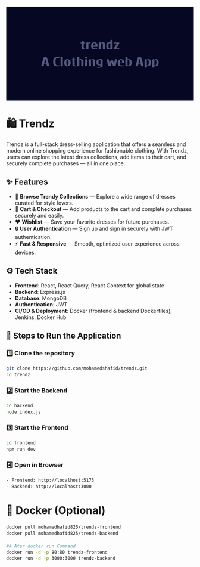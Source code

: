 ![banner](https://github.com/mohamedshafid/trendZ/blob/main/readme_images/trendzA_Clothing_web_App.png)

# 🛍️ Trendz

Trendz is a full-stack dress-selling application that offers a seamless and modern online shopping experience for fashionable clothing. With Trendz, users can explore the latest dress collections, add items to their cart, and securely complete purchases — all in one place.



## ✨ Features

- 💃 **Browse Trendy Collections** — Explore a wide range of dresses curated for style lovers.
- 🛒 **Cart & Checkout** — Add products to the cart and complete purchases securely and easily.
- ❤️ **Wishlist** — Save your favorite dresses for future purchases.
- 🔒 **User Authentication** — Sign up and sign in securely with JWT authentication.
- ⚡ **Fast & Responsive** — Smooth, optimized user experience across devices.



## ⚙️ Tech Stack

- **Frontend**: React, React Query, React Context for global state
- **Backend**: Express.js
- **Database**: MongoDB
- **Authentication**: JWT
- **CI/CD & Deployment**: Docker (frontend & backend Dockerfiles), Jenkins, Docker Hub



## 🚀 Steps to Run the Application

### 1️⃣ Clone the repository

```bash
git clone https://github.com/mohamedshafid/trendz.git
cd trendz
```
### 2️⃣ Start the Backend
```bash
cd backend
node index.js
```
### 3️⃣ Start the Frontend
```bash
cd frontend
npm run dev
```
### 4️⃣ Open in Browser
```bash
- Frontend: http://localhost:5173
- Backend: http://localhost:3000
```
# 🐳 Docker (Optional)
```bash
docker pull mohamedhafid825/trendz-frontend
docker pull mohamedhafid825/trendz-backend

## Ater docker run Command
docker run -d -p 80:80 trendz-frontend
docker run -d -p 3000:3000 trendz-backend
```
